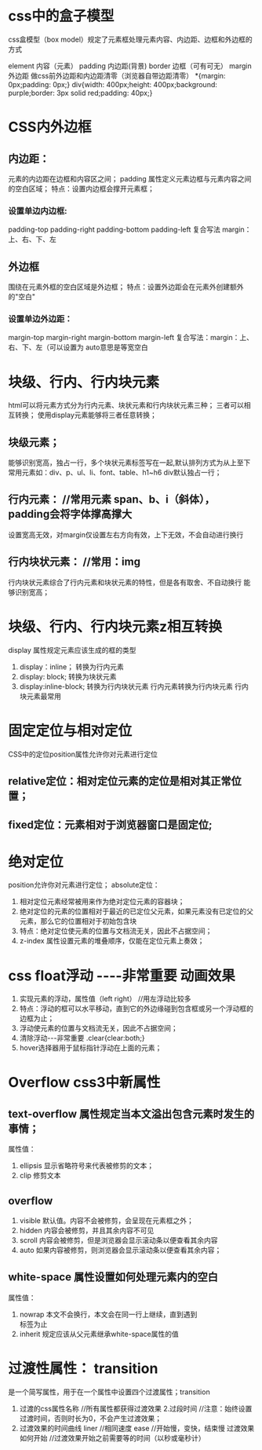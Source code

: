 # css中的盒子模型
css盒模型（box model）规定了元素框处理元素内容、内边距、边框和外边框的方式

element  内容（元素）
padding  内边距(背景)
border    边框（可有可无）
margin   外边距
做css前外边距和内边距清零（浏览器自带边距清零）     *{margin: 0px;padding: 0px;}
 div{width: 400px;height: 400px;background: purple;border: 3px solid red;padding: 40px;}
 

 # CSS内外边框
 ## 内边距：
 元素的内边距在边框和内容区之间；
 padding 属性定义元素边框与元素内容之间的空白区域；
 特点：设置内边框会撑开元素框；
 ### 设置单边内边框:
 padding-top
 padding-right
 padding-bottom
  padding-left
  复合写法 margin：上、右、下、左
  ## 外边框
  围绕在元素外框的空白区域是外边框；
  特点：设置外边距会在元素外创建额外的"空白"
  ### 设置单边外边距：
  margin-top
  margin-right
  margin-bottom
  margin-left
  复合写法：margin：上、右、下、左（可以设置为 auto意思是等宽空白


  # 块级、行内、行内块元素
  html可以将元素方式分为行内元素、块状元素和行内块状元素三种；
  三者可以相互转换；
  使用display元素能够将三者任意转换；
  ## 块级元素；
能够识别宽高，独占一行，多个块状元素标签写在一起,默认排列方式为从上至下
常用元素如：div、p、ul、li、font、table、h1~h6
div默认独占一行；
## 行内元素：        //常用元素 span、b、i（斜体），padding会将字体撑高撑大
设置宽高无效，对margin仅设置左右方向有效，上下无效，不会自动进行换行
## 行内块状元素：    //常用：img
行内块状元素综合了行内元素和块状元素的特性，但是各有取舍、不自动换行 能够识别宽高；

# 块级、行内、行内块元素z相互转换
display 属性规定元素应该生成的框的类型
1. display：inline；   转换为行内元素 
2. display: block;  转换为块状元素 
3. display:inline-block; 转换为行内块状元素 
行内元素转换为行内块元素
行内块元素最常用


# 固定定位与相对定位
CSS中的定位position属性允许你对元素进行定位
## relative定位：相对定位元素的定位是相对其正常位置；
## fixed定位：元素相对于浏览器窗口是固定位;


# 绝对定位
position允许你对元素进行定位；
absolute定位：
1. 相对定位元素经常被用来作为绝对定位元素的容器块；
2. 绝对定位的元素的位置相对于最近的已定位父元素，如果元素没有已定位的父元素，那么它的位置相对于初始包含块
3. 特点：绝对定位使元素的位置与文档流无关，因此不占据空间；
4. z-index 属性设置元素的堆叠顺序，仅能在定位元素上奏效；


# css float浮动      ----非常重要  动画效果
1. 实现元素的浮动，属性值（left right）     //用左浮动比较多
2. 特点：浮动的框可以水平移动，直到它的外边缘碰到包含框或另一个浮动框的边框为止；
3. 浮动使元素的位置与文档流无关，因此不占据空间；
4.  清除浮动---非常重要         .clear{clear:both;}
5.  hover选择器用于鼠标指针浮动在上面的元素；


# Overflow   css3中新属性
## text-overflow 属性规定当本文溢出包含元素时发生的事情；
属性值：
1. ellipsis  显示省略符号来代表被修剪的文本；
2. clip       修剪文本
## overflow
1. visible 默认值。内容不会被修剪，会呈现在元素框之外；
2. hidden  内容会被修剪，并且其余内容不可见
3. scroll  内容会被修剪，但是浏览器会显示滚动条以便查看其余内容
4. auto     如果内容被修剪，则浏览器会显示滚动条以便查看其余内容；
   
## white-space    属性设置如何处理元素内的空白
属性值：
1. nowrap   本文不会换行，本文会在同一行上继续，直到遇到<br>标签为止
2. inherit   规定应该从父元素继承white-space属性的值



# 过渡性属性： transition 
是一个简写属性，用于在一个属性中设置四个过渡属性；transition
1. 过渡的css属性名称   //所有属性都获得过渡效果
2.过段时间             //注意：始终设置过渡时间，否则时长为0，不会产生过渡效果；
3. 过渡效果的时间曲线
liner                  //相同速度 
ease                   //开始慢，变快，结束慢
过渡效果如何开始         //过渡效果开始之前需要等的时间（以秒或毫秒计）

